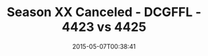 ---
title: Season XX Canceled - DCGFFL - 4423 vs 4425
teams_score:
- team: 4423
  score:
- team: 4425
  score: 12
mvp: Mark H. (Camo Grey), Trey P. (Fuchsia)
game-ball: N/A
season: 10
week:
date: '2015-05-07T00:38:41'
pageid: season-10-playoff-4423-vs-4425
---